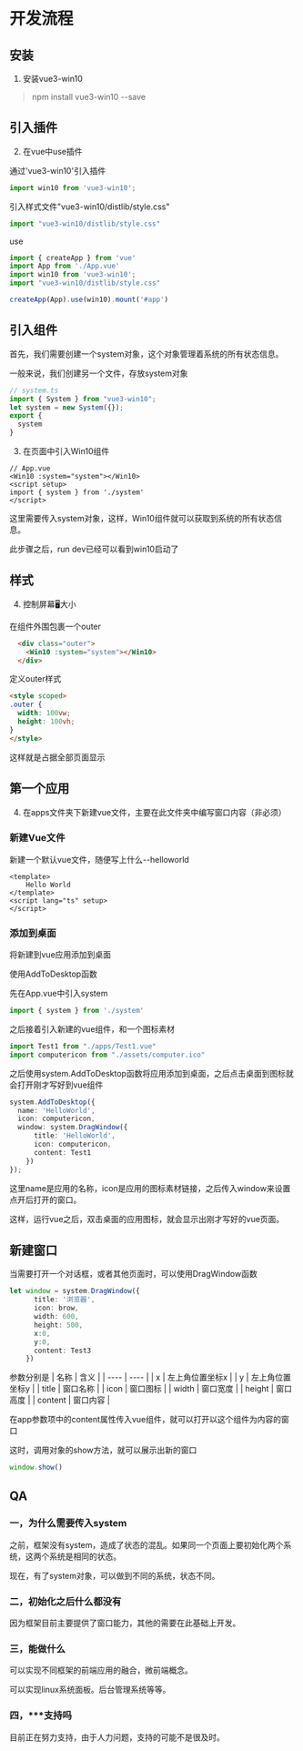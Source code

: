 <!--
 * @Author: zhangweiyuan-Royal
 * @LastEditTime: 2022-09-22 12:27:07
 * @Description: 
 * @FilePath: /vue3-win10-md/docs/guide/README.md
-->


<!-- # Usage -->
# 开发流程

## 安装

1. 安装vue3-win10

> npm install vue3-win10 --save

## 引入插件

2. 在vue中use插件

通过'vue3-win10'引入插件
```js
import win10 from 'vue3-win10';
```
引入样式文件"vue3-win10/distlib/style.css"

```js
import "vue3-win10/distlib/style.css"
```

use

```js
import { createApp } from 'vue'
import App from './App.vue'
import win10 from 'vue3-win10';
import "vue3-win10/distlib/style.css"

createApp(App).use(win10).mount('#app')
```

## 引入组件

首先，我们需要创建一个system对象，这个对象管理着系统的所有状态信息。

一般来说，我们创建另一个文件，存放system对象
```ts
// system.ts
import { System } from "vue3-win10";
let system = new System({});
export {
  system
}
```

3. 在页面中引入Win10组件
 
```vue
// App.vue
<Win10 :system="system"></Win10>
<script setup>
import { system } from './system'
</script>
```

这里需要传入system对象，这样，Win10组件就可以获取到系统的所有状态信息。

此步骤之后，run dev已经可以看到win10启动了


## 样式

4. 控制屏幕🖥大小

在组件外围包裹一个outer

```html
  <div class="outer">
    <Win10 :system="system"></Win10>
  </div>
```
定义outer样式
  
```html
<style scoped>
.outer {
  width: 100vw;
  height: 100vh;
}
</style>
```
这样就是占据全部页面显示

## 第一个应用

4. 在apps文件夹下新建vue文件，主要在此文件夹中编写窗口内容（非必须）

### 新建Vue文件

新建一个默认vue文件，随便写上什么--helloworld

```vue
<template>
    Hello World
</template>
<script lang="ts" setup>
</script>
```


### 添加到桌面

将新建到vue应用添加到桌面

使用AddToDesktop函数

先在App.vue中引入system

```ts
import { system } from './system'
```

之后接着引入新建的vue组件，和一个图标素材

```ts
import Test1 from "./apps/Test1.vue"
import computericon from "./assets/computer.ico"
```

之后使用system.AddToDesktop函数将应用添加到桌面，之后点击桌面到图标就会打开刚才写好到vue组件

```ts
system.AddToDesktop({
  name: 'HelloWorld',
  icon: computericon,
  window: system.DragWindow({
      title: 'HelloWorld',
      icon: computericon,
      content: Test1
    })
});
```
这里name是应用的名称，icon是应用的图标素材链接，之后传入window来设置点开后打开的窗口。

这样，运行vue之后，双击桌面的应用图标，就会显示出刚才写好的vue页面。

<ClientOnly>
  <win10apphello />
</ClientOnly>


## 新建窗口

当需要打开一个对话框，或者其他页面时，可以使用DragWindow函数

```ts
let window = system.DragWindow({
      title: '浏览器',
      icon: brow,
      width: 600,
      height: 500,
      x:0,
      y:0,
      content: Test3
    })
```
参数分别是
|  名称   | 含义  |
|  ----  | ----  |
| x  | 左上角位置坐标x |
| y  | 左上角位置坐标y |
| title  | 窗口名称 |
| icon  | 窗口图标 |
| width  | 窗口宽度 |
| height  | 窗口高度 |
| content  | 窗口内容 |

在app参数项中的content属性传入vue组件，就可以打开以这个组件为内容的窗口

这时，调用对象的show方法，就可以展示出新的窗口

```ts
window.show()
```

## QA
### 一，为什么需要传入system

之前，框架没有system，造成了状态的混乱。如果同一个页面上要初始化两个系统，这两个系统是相同的状态。

现在，有了system对象，可以做到不同的系统，状态不同。

### 二，初始化之后什么都没有

因为框架目前主要提供了窗口能力，其他的需要在此基础上开发。

### 三，能做什么
可以实现不同框架的前端应用的融合，微前端概念。

可以实现linux系统面板。后台管理系统等等。

### 四，***支持吗

目前正在努力支持，由于人力问题，支持的可能不是很及时。